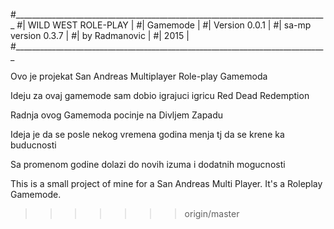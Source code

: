 #______________________________________________________________________________
#|                 WILD WEST ROLE-PLAY                                        |
#|                     Gamemode                                               |
#|                   Version 0.0.1                                            |
#|                  sa-mp version 0.3.7                                       |
#|                    by Radmanovic                                           |
#|                       2015                                                 |
#______________________________________________________________________________

Ovo je projekat San Andreas Multiplayer Role-play Gamemoda

Ideju za ovaj gamemode sam dobio igrajuci igricu Red Dead Redemption

Radnja ovog Gamemoda pocinje na Divljem Zapadu

Ideja je da se posle nekog vremena godina menja tj da se krene ka buducnosti

Sa promenom godine dolazi do novih izuma i dodatnih mogucnosti

This is a small project of mine for a San Andreas Multi Player.
It's a Roleplay Gamemode.
>>>>>>> origin/master

